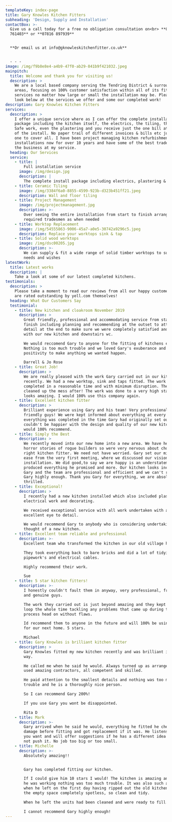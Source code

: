 ```yaml
---
templateKey: index-page
title: Gary Knowles Kitchen Fitters
subheading: 'Design, Supply and Installation'
contactBox: >-
  Give us a call today for a free no obligation consultation on<br> **01255
  761403** or **07816 897939**


  **Or email us at info@gknowleskitchenfitter.co.uk**


  - - -
image: /img/f9b8e8e4-a4b9-47f0-ab29-841b9f421032.jpeg
mainpitch:
  title: Welcome and thank you for visiting us!
  description: >
    We are a local based company serving the Tendring District & surrounding
    areas, focusing on 100% customer satisfaction within all of its fitting
    services no matter how large or small the installation may be. Please take a
    look below at the services we offer and some our completed work!
description: Gary Knowles Kitchen Fitters
services:
  description: >
    I offer a unique service where as I can offer the complete installation
    package including the kitchen itself, the electrics, the tiling, the Gas
    Safe work, even the plastering and you receive just the one bill at the end
    of the install. No paper trail of different invoices & bills etc just the
    one to cover all. I have been project managing kitchen refurbishment
    installations now for over 10 years and have some of the best tradesmen in
    the business at my service.
  heading: Our Services
  service:
    - title: |
        Full installation service
      image: /img/design.jpg
      description: |
        The complete install package including electrics, plastering & tiling.
    - title: Ceramic Tiling
      image: /img/3384f6a0-8855-4599-923b-d323b451ff21.jpeg
      description: Wall and floor tiling
    - title: Project Management
      image: /img/projectmanagement.jpg
      description: >-
        Over seeing the entire installation from start to finish arranging all
        required tradesmen as when needed
    - title: Worktop Replacement
      image: /img/54555863-9006-45a7-a0e5-30742a9296c5.jpeg
      description: Replace your worktops sink & tap
    - title: Solid wood worktops
      image: /img/dsc00205.jpg
      description: >-
        We can supply & fit a wide range of solid timber worktops to suit your
        needs and wishes
latestWork:
  title: Latest works
  description: |
    Take a look at some of our latest completed kitchens.
testimonials:
  description: >
    Please take a moment to read our reviews from all our happy customers. We
    are rated outstanding by yell.com themselves!
  heading: What Our Customers Say
  testimonial:
    - title: New kitchen and cloakroom November 2019
      description: >
        Great friendly, professional and accommodating service from start to
        finish including planning and recommending at the outset to attention to
        detail at the end to make sure we were completely satisfied and happy
        with our new kitchen and downstairs wc.

        We would reccomend Gary to anyone for the fitting of kitchens etc
        Nothing is too much trouble and we loved Gary's exuberance and
        positivity to make anything we wanted happen.

        Darrell & Jo Rose
    - title: Great Job!
      description: >
        We are really pleased with the work Gary carried out in our kitchen
        recently. We had a new worktop, sink and taps fitted. The work was
        completed in a reasonable time and with minimum disruption. They even
        cleaned up the mess after! The work was done to a very high standard and
        looks amazing. I would 100% use this company again.
    - title: Excellent kitchen fitter
      description: >
        Brilliant experience using Gary and his team! Very professional and
        friendly guys! We were kept informed about everything at every stage and
        everything was completed in the time Gary had originally set out. We
        couldn't be happier with the design and quality of our new kitchen and
        would 100% recommend.
    - title: Simply the Best
      description: >
        We recently moved into our new home into a new area. We have heard some
        horror stories of rogue builders so were very nervous about choosing the
        right kitchen fitter. We need not have worried. Gary set our minds at
        ease from the very first meeting, where we discussed our vision to the
        installation. We did good,to say we are happy is an understatement. Gary
        produced everything he promised and more. Our kitchen looks incredible.
        Gary and the team are professional and efficient and we can't recommend
        Gary highly enough. Thank you Gary for everything, we are absolutely
        thrilled.
    - title: Exceptional!
      description: >
        I recently had a new kitchen installed which also included plastering,
        electrical work and decorating.

        We received exceptional service with all work undertaken with an
        excellent eye to detail.

        We would recommend Gary to anybody who is considering undertaking the
        thought of a new kitchen.
    - title: Excellent team reliable and professional
      description: >-
        Excellent team who transformed the kitchen in our old village hall.

        They took everything back to bare bricks and did a lot of tidying up old
        pipework's and electrical cables. 

        Highly recommend their work.

        Sue
    - title: 5 star kitchen fitters!
      description: >-
        I honestly couldn't fault them in anyway, very professional, friendly
        and genuine guys.

        The work they carried out is just beyond amazing and they kept us in the
        loop the whole time tackling any problems that came up during the
        process head on without flaws.

        Id recommend them to anyone in the future and will 100% be using them
        for our next home. 5 stars.

        Michael 
    - title: Gary Knowles is brilliant kitchen fitter
      description: >
        Gary Knowles fitted my new kitchen recently and was brilliant in every
        way.

        He called me when he said he would. Always turned up as arranged and
        used amazing contractors, all competent and skilled.

        He paid attention to the smallest details and nothing was too much
        trouble and he is a thoroughly nice person.

        So I can recommend Gary 200%!

        If you use Gary you wont be disappointed.

        Rita D
    - title: Mark
      description: >-
        Gary arrived when he said he would, everything he fitted he checked for
        damage before fitting and got replacement if it was. He listens to what
        you want and will offer suggestions if he has a different idea but will
        not push it. No job too big or too small.
    - title: Michelle
      description: >-
        Absolutely amazing!!


        Gary has completed fitting our kitchen.

        If I could give him 10 stars I would! The kitchen is amazing and whilst
        he was working nothing was too much trouble. It was also such a pleasure
        when he left on the first day having ripped out the old kitchen to find
        the empty space completely spotless, so clean and tidy.

        When he left the units had been cleaned and were ready to fill. 

        I cannot recommend Gary highly enough!
---
```


